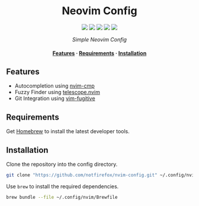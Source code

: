 <h1 align="center">Neovim Config</h1>

<p align="center">
  <a href="https://www.open-std.org/jtc1/sc22/wg14/"><img src="https://img.shields.io/badge/c-%2300599C.svg?style=flat&logo=c&logoColor=white"></a>
  <a href="https://isocpp.org/"><img src="https://img.shields.io/badge/c++-%2300599C.svg?style=flat&logo=c%2B%2B&logoColor=white"></a>
  <a href="https://www.lua.org/"><img src="https://img.shields.io/badge/lua-%232C2D72.svg?style=flat&logo=lua&logoColor=white"></a>
  <a href="https://www.rust-lang.org/"><img src="https://img.shields.io/badge/rust-%23000000.svg?style=flat&logo=rust&logoColor=white"></a>
  <a href="https://www.gnu.org/software/bash/"><img src="https://img.shields.io/badge/shell_script-%23121011.svg?style=flat&logo=gnu-bash&logoColor=white"></a>
</p>

<p align="center"><i>Simple Neovim Config</i></p>

<h4 align="center">
  <a href="#features">Features</a>
  ·
  <a href="#requirements">Requirements</a>
  ·
  <a href="#installation">Installation</a>
</h4>

## Features
- Autocompletion using [nvim-cmp](https://github.com/hrsh7th/nvim-cmp)
- Fuzzy Finder using [telescope.nvim](https://github.com/nvim-telescope/telescope.nvim)
- Git Integration using [vim-fugitive](https://github.com/tpope/vim-fugitive)

## Requirements 
Get [Homebrew](https://brew.sh/) to install the latest developer tools.

## Installation
Clone the repository into the config directory.
```sh
git clone "https://github.com/notfirefox/nvim-config.git" ~/.config/nvim
```

Use `brew` to install the required dependencies.
```sh
brew bundle --file ~/.config/nvim/Brewfile
```
